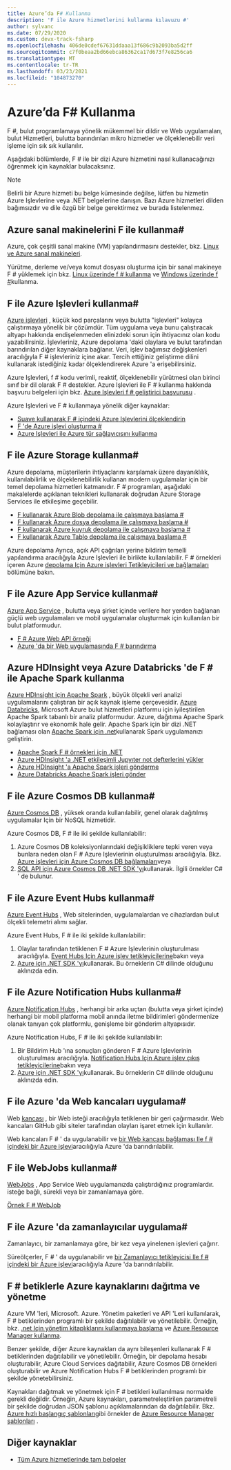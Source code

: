 ```yaml
---
title: Azure’da F# Kullanma
description: 'F ile Azure hizmetlerini kullanma kılavuzu #'
author: sylvanc
ms.date: 07/29/2020
ms.custom: devx-track-fsharp
ms.openlocfilehash: 406de0cdef67631ddaaa13f686c9b2093ba5d2ff
ms.sourcegitcommit: c7f0beaa2bd66ebca86362ca17d673f7e8256ca6
ms.translationtype: MT
ms.contentlocale: tr-TR
ms.lasthandoff: 03/23/2021
ms.locfileid: "104873270"
---
```

# <a name="using-f-on-azure"></a>Azure’da F# Kullanma

F #, bulut programlamaya yönelik mükemmel bir dildir ve Web uygulamaları, bulut Hizmetleri, bulutta barındırılan mikro hizmetler ve ölçeklenebilir veri işleme için sık sık kullanılır.

Aşağıdaki bölümlerde, F # ile bir dizi Azure hizmetini nasıl kullanacağınızı öğrenmek için kaynaklar bulacaksınız.

> [!NOTE]
> Belirli bir Azure hizmeti bu belge kümesinde değilse, lütfen bu hizmetin Azure Işlevlerine veya .NET belgelerine danışın. Bazı Azure hizmetleri dilden bağımsızdır ve dile özgü bir belge gerektirmez ve burada listelenmez.

## <a name="using-azure-virtual-machines-with-f"></a>Azure sanal makinelerini F ile kullanma\#

Azure, çok çeşitli sanal makine (VM) yapılandırmasını destekler, bkz. [Linux ve Azure sanal makineleri](https://azure.microsoft.com/services/virtual-machines/).

Yürütme, derleme ve/veya komut dosyası oluşturma için bir sanal makineye F # yüklemek için bkz. [Linux üzerinde f # kullanma](https://fsharp.org/use/linux) ve [Windows üzerinde f #](https://fsharp.org/use/windows)kullanma.

## <a name="using-azure-functions-with-f"></a>F ile Azure Işlevleri kullanma\#

[Azure işlevleri](https://azure.microsoft.com/services/functions/) , küçük kod parçalarını veya bulutta "işlevleri" kolayca çalıştırmaya yönelik bir çözümdür. Tüm uygulama veya bunu çalıştıracak altyapı hakkında endişelenmeden elinizdeki sorun için ihtiyacınız olan kodu yazabilirsiniz. İşlevleriniz, Azure depolama 'daki olaylara ve bulut tarafından barındırılan diğer kaynaklara bağlanır. Veri, işlev bağımsız değişkenleri aracılığıyla F # işlevleriniz içine akar. Tercih ettiğiniz geliştirme dilini kullanarak istediğiniz kadar ölçeklendirerek Azure 'a erişebilirsiniz.

Azure Işlevleri, f # kodu verimli, reaktif, ölçeklenebilir yürütmesi olan birinci sınıf bir dil olarak F # destekler. Azure Işlevleri ile F # kullanma hakkında başvuru belgeleri için bkz. [Azure Işlevleri f # geliştirici başvurusu](/azure/azure-functions/functions-reference-fsharp) .

Azure Işlevleri ve F # kullanmaya yönelik diğer kaynaklar:

* [Suave kullanarak F # içindeki Azure Işlevlerini ölçeklendirin](https://blog.tamizhvendan.in/blog/2016/09/19/scale-up-azure-functions-in-f-number-using-suave/)
* [F 'de Azure işlevi oluşturma #](https://www.mnie.me/azurefunctions)
* [Azure Işlevleri ile Azure tür sağlayıcısını kullanma](https://compositional-it.com/blog/2017/08-30-using-the-azure-type-provider-with-azure-functions/index.html)

## <a name="using-azure-storage-with-f"></a>F ile Azure Storage kullanma\#

Azure depolama, müşterilerin ihtiyaçlarını karşılamak üzere dayanıklılık, kullanılabilirlik ve ölçeklenebilirlik kullanan modern uygulamalar için bir temel depolama hizmetleri katmanıdır. F # programları, aşağıdaki makalelerde açıklanan teknikleri kullanarak doğrudan Azure Storage Services ile etkileşime geçebilir.

* [F kullanarak Azure Blob depolama ile çalışmaya başlama #](blob-storage.md)
* [F kullanarak Azure dosya depolama ile çalışmaya başlama #](file-storage.md)
* [F kullanarak Azure kuyruk depolama ile çalışmaya başlama #](queue-storage.md)
* [F kullanarak Azure Tablo depolama ile çalışmaya başlama #](table-storage.md)

Azure depolama Ayrıca, açık API çağrıları yerine bildirim temelli yapılandırma aracılığıyla Azure Işlevleri ile birlikte kullanılabilir. F # örnekleri içeren Azure [depolama Için Azure işlevleri Tetikleyicileri ve bağlamaları](/azure/azure-functions/functions-bindings-storage) bölümüne bakın.

## <a name="using-azure-app-service-with-f"></a>F ile Azure App Service kullanma\#

[Azure App Service](https://azure.microsoft.com/services/app-service/) , bulutta veya şirket içinde verilere her yerden bağlanan güçlü web uygulamaları ve mobil uygulamalar oluşturmak için kullanılan bir bulut platformudur.

* [F # Azure Web API örneği](https://github.com/fsprojects/azure-webapi-example)
* [Azure 'da bir Web uygulamasında F # barındırma](https://github.com/isaacabraham/fsharp-demonstrator)

## <a name="using-apache-spark-with-f-on-azure-hdinsight-or-azure-databricks"></a>Azure HDInsight veya Azure Databricks 'de F # ile Apache Spark kullanma

[Azure HDInsight için Apache Spark](/azure/hdinsight/spark/apache-spark-overview) , büyük ölçekli veri analizi uygulamalarını çalıştıran bir açık kaynak işleme çerçevesidir. [Azure Databricks](/azure/databricks/scenarios/what-is-azure-databricks), Microsoft Azure bulut hizmetleri platformu için iyileştirilen Apache Spark tabanlı bir analiz platformudur. Azure, dağıtıma Apache Spark kolaylaştırır ve ekonomik hale gelir. Apache Spark için bir dizi .NET bağlaması olan [Apache Spark için .net](../../spark/what-is-apache-spark-dotnet.md)kullanarak Spark uygulamanızı geliştirin.

* [Apache Spark F # örnekleri için .NET](https://github.com/dotnet/spark/tree/main/examples/Microsoft.Spark.FSharp.Examples)
* [Azure HDInsight 'a .NET etkileşimli Jupyıter not defterlerini yükler](../../spark/how-to-guides/hdinsight-notebook-installation.md)
* [Azure HDInsight 'a Apache Spark işleri gönderme](../../spark/how-to-guides/hdinsight-deploy-methods.md)
* [Azure Databricks Apache Spark işleri gönder](../../spark/how-to-guides/databricks-deploy-methods.md)

## <a name="using-azure-cosmos-db-with-f"></a>F ile Azure Cosmos DB kullanma\#

[Azure Cosmos DB](https://azure.microsoft.com/services/cosmos-db) , yüksek oranda kullanılabilir, genel olarak dağıtılmış uygulamalar Için bir NoSQL hizmetidir.

Azure Cosmos DB, F # ile iki şekilde kullanılabilir:

1. Azure Cosmos DB koleksiyonlarındaki değişikliklere tepki veren veya bunlara neden olan F # Azure Işlevlerinin oluşturulması aracılığıyla. Bkz. [Azure işlevleri için Azure Cosmos DB bağlamaları](/azure/azure-functions/functions-bindings-cosmosdb)veya
2. [SQL API için Azure Cosmos DB .NET SDK 'yı](/azure/cosmos-db/sql-api-sdk-dotnet)kullanarak. İlgili örnekler C# ' de bulunur.

## <a name="using-azure-event-hubs-with-f"></a>F ile Azure Event Hubs kullanma\#

[Azure Event Hubs](https://azure.microsoft.com/services/event-hubs/) , Web sitelerinden, uygulamalardan ve cihazlardan bulut ölçekli telemetri alımı sağlar.

Azure Event Hubs, F # ile iki şekilde kullanılabilir:

1. Olaylar tarafından tetiklenen F # Azure Işlevlerinin oluşturulması aracılığıyla. [Event Hubs Için Azure işlev tetikleyicilerine](/azure/azure-functions/functions-bindings-event-hubs)bakın veya
2. [Azure için .NET SDK 'yı](/azure/event-hubs/event-hubs-csharp-ephcs-getstarted)kullanarak. Bu örneklerin C# dilinde olduğunu aklınızda edin.

## <a name="using-azure-notification-hubs-with-f"></a>F ile Azure Notification Hubs kullanma\#

[Azure Notification Hubs](/azure/notification-hubs/) , herhangi bir arka uçtan (bulutta veya şirket içinde) herhangi bir mobil platforma mobil anında iletme bildirimleri göndermenize olanak tanıyan çok platformlu, genişleme bir gönderim altyapısıdır.

Azure Notification Hubs, F # ile iki şekilde kullanılabilir:

1. Bir Bildirim Hub 'ına sonuçları gönderen F # Azure Işlevlerinin oluşturulması aracılığıyla. [Notification Hubs Için Azure işlev çıkış tetikleyicilerine](/azure/azure-functions/functions-bindings-notification-hubs)bakın veya
2. [Azure için .NET SDK 'yı](/archive/blogs/azuremobile/push-notifications-using-notification-hub-and-net-backend)kullanarak. Bu örneklerin C# dilinde olduğunu aklınızda edin.

## <a name="implementing-webhooks-on-azure-with-f"></a>F ile Azure 'da Web kancaları uygulama\#

Web [kancası](https://en.wikipedia.org/wiki/Webhook) , bir Web isteği aracılığıyla tetiklenen bir geri çağırmasıdır. Web kancaları GitHub gibi siteler tarafından olayları işaret etmek için kullanılır.

Web kancaları F # ' da uygulanabilir ve [bir Web kancası bağlaması Ile f # içindeki bir Azure işlevi](/azure/azure-functions/functions-bindings-http-webhook)aracılığıyla Azure 'da barındırılabilir.

## <a name="using-webjobs-with-f"></a>F ile WebJobs kullanma\#

[WebJobs](/azure/app-service-web/web-sites-create-web-jobs) , App Service Web uygulamanızda çalıştırdığınız programlardır. isteğe bağlı, sürekli veya bir zamanlamaya göre.

[Örnek F # WebJob](https://github.com/jrr/webjob-project-examples)

## <a name="implementing-timers-on-azure-with-f"></a>F ile Azure 'da zamanlayıcılar uygulama\#

Zamanlayıcı, bir zamanlamaya göre, bir kez veya yinelenen işlevleri çağırır.

Süreölçerler, F # ' da uygulanabilir ve [bir Zamanlayıcı tetikleyicisi Ile f # içindeki bir Azure işlevi](/azure/azure-functions/functions-bindings-timer)aracılığıyla Azure 'da barındırılabilir.

## <a name="deploying-and-managing-azure-resources-with-f-scripts"></a>F # betiklerle Azure kaynaklarını dağıtma ve yönetme

Azure VM 'leri, Microsoft. Azure. Yönetim paketleri ve API 'Leri kullanılarak, F # betiklerinden programlı bir şekilde dağıtılabilir ve yönetilebilir. Örneğin, bkz. [.net Için yönetim kitaplıklarını kullanmaya başlama](/previous-versions/azure/dn722415(v=azure.100)) ve [Azure Resource Manager kullanma](/azure/azure-resource-manager/resource-manager-deployment-model).

Benzer şekilde, diğer Azure kaynakları da aynı bileşenleri kullanarak F # betiklerinden dağıtılabilir ve yönetilebilir. Örneğin, bir depolama hesabı oluşturabilir, Azure Cloud Services dağıtabilir, Azure Cosmos DB örnekleri oluşturabilir ve Azure Notification Hubs F # betiklerinden programlı bir şekilde yönetebilirsiniz.

Kaynakları dağıtmak ve yönetmek için F # betikleri kullanılması normalde gerekli değildir. Örneğin, Azure kaynakları, parametreleştirilen parametreli bir şekilde doğrudan JSON şablonu açıklamalarından da dağıtılabilir. Bkz. [Azure hızlı başlangıç şablonları](https://azure.microsoft.com/resources/templates/)gibi örnekler de [Azure Resource Manager şablonları](/azure/azure-resource-manager/resource-manager-template-best-practices) .

## <a name="other-resources"></a>Diğer kaynaklar

* [Tüm Azure hizmetlerinde tam belgeler](/azure/)
